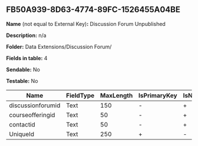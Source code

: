 ## FB50A939-8D63-4774-89FC-1526455A04BE

**Name** (not equal to External Key)**:** Discussion Forum Unpublished

**Description:** n/a

**Folder:** Data Extensions/Discussion Forum/

**Fields in table:** 4

**Sendable:** No

**Testable:** No

| Name | FieldType | MaxLength | IsPrimaryKey | IsNullable | DefaultValue |
| --- | --- | --- | --- | --- | --- |
| discussionforumid | Text | 150 | - | + |  |
| courseofferingid | Text | 50 | - | + |  |
| contactid | Text | 50 | - | + |  |
| UniqueId | Text | 250 | + | - |  |
